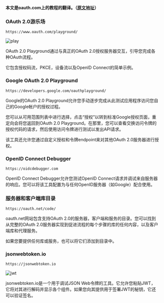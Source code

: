 
**本文是oauth.com上的教程的翻译。（[原文地址](https://www.oauth.com)）**

### OAuth 2.0游乐场

`https://www.oauth.com/playground/`

![play](https://ws1.sinaimg.cn/large/006tKfTcly1ftoj9ztdrzj30sg0kw41k.jpg)

OAuth 2.0 Playground通过与真正的OAuth 2.0授权服务器交互，引导您完成各种OAuth流程。

它包含授权码流，PKCE，设备流以及OpenID Connect的简单示例。

### Google OAuth 2.0 Playground

`https://developers.google.com/oauthplayground/`

Google的OAuth 2.0 Playground允许您手动逐步完成从此测试应用程序访问您自己的Google帐户的授权过程。

您可以从可用范围列表中进行选择，点击“授权”以转到标准Google授权页面，重定向会将您返回到OAuth 2.0 Playground。在那里，您可以查看交换访问令牌的授权代码的请求，然后使用访问令牌进行测试以发出API请求。

该工具还允许您通过自定义授权和令牌endpoint来对其他OAuth 2.0服务器进行授权。

### OpenID Connect Debugger

`https://oidcdebugger.com`

OpenID Connect Debugger允许您测试OpenID Connect请求并调试来自服务器的响应。您可以将该工具配置为与任何OpenID服务器（如Google）配合使用。

### 服务器和客户端库目录

`https://oauth.net/code/`

oauth.net网站包含支持OAuth 2.0的服务器，客户端和服务的目录。您可以找到从完整的OAuth 2.0服务器实现到促进流程的每个步骤的库的任何内容，以及客户端库和代理服务。

如果您要提供任何库或服务，也可以将它们添加到目录中。

### jsonwebtoken.io

`https://jsonwebtoken.io`

![jwt](https://ws3.sinaimg.cn/large/006tKfTcly1ftojc727cbj30sg0ovahn.jpg)

jsonwebtoken.io是一个用于调试JSON Web令牌的工具。它允许您粘贴JWT，它将对其进行解码并显示各个组件。如果您向其提供用于签署JWT的秘钥，它还可以验证签名。